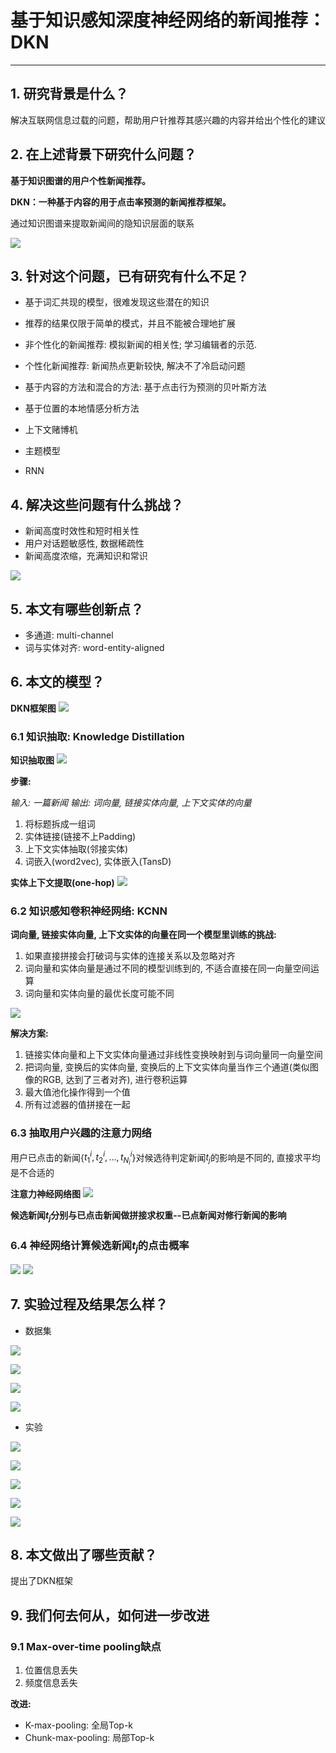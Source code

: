 # 基于知识感知深度神经网络的新闻推荐：DKN
---

## 1. 研究背景是什么？

解决互联网信息过载的问题，帮助用户针推荐其感兴趣的内容并给出个性化的建议

## 2. 在上述背景下研究什么问题？

**基于知识图谱的用户个性新闻推荐。**

**DKN：一种基于内容的用于点击率预测的新闻推荐框架。**

通过知识图谱来提取新闻间的隐知识层面的联系

![](resource/images/DKN-02.png)


## 3. 针对这个问题，已有研究有什么不足？

- 基于词汇共现的模型，很难发现这些潜在的知识
- 推荐的结果仅限于简单的模式，并且不能被合理地扩展
- 非个性化的新闻推荐: 模拟新闻的相关性; 学习编辑者的示范.
- 个性化新闻推荐: 新闻热点更新较快, 解决不了冷启动问题


- 基于内容的方法和混合的方法: 基于点击行为预测的贝叶斯方法
- 基于位置的本地情感分析方法
- 上下文赌博机
- 主题模型
- RNN

## 4. 解决这些问题有什么挑战？

- 新闻高度时效性和短时相关性
- 用户对话题敏感性, 数据稀疏性
- 新闻高度浓缩，充满知识和常识

![](resource/images/DKN-01.png)

## 5. 本文有哪些创新点？

- 多通道: multi-channel
- 词与实体对齐: word-entity-aligned

## 6. 本文的模型？

**DKN框架图**
![](resource/images/DKN-05.png)

### 6.1 知识抽取: Knowledge Distillation

**知识抽取图**
![](resource/images/DKN-03.png)

**步骤:**

*输入: 一篇新闻*
*输出: 词向量, 链接实体向量, 上下文实体的向量*

1. 将标题拆成一组词
2. 实体链接(链接不上Padding)
3. 上下文实体抽取(邻接实体)
4. 词嵌入(word2vec), 实体嵌入(TansD)

**实体上下文提取(one-hop)**
![](resource/images/DKN-04.png)

### 6.2 知识感知卷积神经网络: KCNN

**词向量, 链接实体向量, 上下文实体的向量在同一个模型里训练的挑战:**
1. 如果直接拼接会打破词与实体的连接关系以及忽略对齐
2. 词向量和实体向量是通过不同的模型训练到的, 不适合直接在同一向量空间运算
3. 词向量和实体向量的最优长度可能不同

![](resource/images/DKN-06.png)

**解决方案:**
1. 链接实体向量和上下文实体向量通过非线性变换映射到与词向量同一向量空间
2. 把词向量, 变换后的实体向量, 变换后的上下文实体向量当作三个通道(类似图像的RGB, 达到了三者对齐), 进行卷积运算
3. 最大值池化操作得到一个值
4. 所有过滤器的值拼接在一起

### 6.3 抽取用户兴趣的注意力网络

用户已点击的新闻{$t_1^i, t_2^i, ..., t_{N_i}^i$}对候选待判定新闻$t_j$的影响是不同的, 直接求平均是不合适的

**注意力神经网络图**
![](resource/images/DKN-07.png)

**候选新闻$t_j$分别与已点击新闻做拼接求权重--已点新闻对修行新闻的影响**

### 6.4 神经网络计算候选新闻$t_j$的点击概率

![](resource/images/DKN-08.png)
![](resource/images/DKN-09.png)

## 7. 实验过程及结果怎么样？

- 数据集

![](resource/images/DKN-10.png)

![](resource/images/DKN-01.png)

![](resource/images/DKN-11.png)

![](resource/images/DKN-12.png)

- 实验

![](resource/images/DKN-13.png)

![](resource/images/DKN-14.png)

![](resource/images/DKN-15.png)

![](resource/images/DKN-16.png)

![](resource/images/DKN-17.png)

## 8. 本文做出了哪些贡献？

提出了DKN框架

## 9. 我们何去何从，如何进一步改进

### 9.1 Max-over-time pooling缺点
1. 位置信息丢失
2. 频度信息丢失

**改进:**
- K-max-pooling: 全局Top-k
- Chunk-max-pooling: 局部Top-k
 
